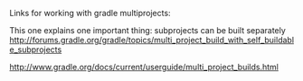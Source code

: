 

Links for working with gradle multiprojects:

This one explains one important thing: subprojects can be built separately
http://forums.gradle.org/gradle/topics/multi_project_build_with_self_buildable_subprojects



http://www.gradle.org/docs/current/userguide/multi_project_builds.html
